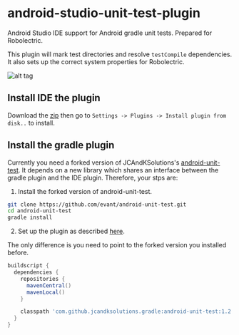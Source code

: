android-studio-unit-test-plugin
===============================

Android Studio IDE support for Android gradle unit tests. Prepared for Robolectric.

This plugin will mark test directories and resolve `testCompile` dependencies. It also sets up the correct system properties for Robolectric.

![alt tag](https://raw.githubusercontent.com/evant/android-studio-unit-test-plugin/master/screenshots/idea.png)

## Install IDE the plugin
Download the [zip](https://github.com/evant/android-studio-unit-test-plugin/raw/master/AndroidStudioUnitTestPlugin/AndroidStudioUnitTestPlugin.zip) then go to `Settings -> Plugins -> Install plugin from disk..` to install.

## Install the gradle plugin
Currently you need a forked version of JCAndKSolutions's [android-unit-test](https://github.com/evant/android-unit-test). It depends on a new library which shares an interface between the gradle plugin and the IDE plugin. Therefore, your stps are:

1. Install the forked version of android-unit-test.

  ```bash
  git clone https://github.com/evant/android-unit-test.git
  cd android-unit-test
  gradle install
  ```

2. Set up the plugin as described [here](https://github.com/JCAndKSolutions/android-unit-test).

  The only difference is you need to point to the forked version you installed before.
  ```groovy
  buildscript {
    dependencies {
      repositories {
        mavenCentral()
        mavenLocal()
      }

      classpath 'com.github.jcandksolutions.gradle:android-unit-test:1.2.1-SNAPSHOT'
    }
  }
  ```

